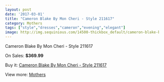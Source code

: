 ```yaml
---
layout: post
date: '2017-03-01'
title: "Cameron Blake By Mon Cheri - Style 211617"
category: Mothers
tags: ["style","dresses","cameron","evening","elegant"]
image: http://img.sequinious.com/14500-thickbox_default/cameron-blake-by-mon-cheri-style-211617.jpg
---
```

Cameron Blake By Mon Cheri - Style 211617

On Sales: **$369.99**
<a href="https://www.sequinious.com/mothers/6829-cameron-blake-by-mon-cheri-style-211617.html"><amp-img layout="responsive" width="600" height="600" src="//img.sequinious.com/14500-thickbox_default/cameron-blake-by-mon-cheri-style-211617.jpg" alt="Cameron Blake By Mon Cheri - Style 211617 0" /></a>

Buy it: [Cameron Blake By Mon Cheri - Style 211617](https://www.sequinious.com/mothers/6829-cameron-blake-by-mon-cheri-style-211617.html "Cameron Blake By Mon Cheri - Style 211617")

View more: [Mothers](https://www.sequinious.com/6-mothers "Mothers")